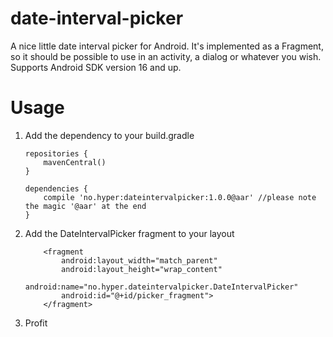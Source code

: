 date-interval-picker
====================

A nice little date interval picker for Android. It's implemented as a Fragment, so it should be
possible to use in an activity, a dialog or whatever you wish. Supports Android SDK version 16 and
up.

# Usage
1. Add the dependency to your build.gradle
    ```
    repositories {
        mavenCentral()
    }

    dependencies {
        compile 'no.hyper:dateintervalpicker:1.0.0@aar' //please note the magic '@aar' at the end
    }
    ```
2. Add the DateIntervalPicker fragment to your layout

    ```
        <fragment
            android:layout_width="match_parent"
            android:layout_height="wrap_content"
            android:name="no.hyper.dateintervalpicker.DateIntervalPicker"
            android:id="@+id/picker_fragment">
        </fragment>
    ```
3. Profit
